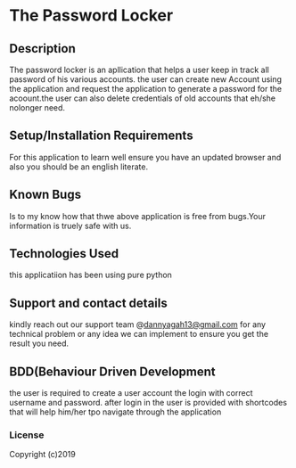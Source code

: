 # The Password Locker

## Description
The password locker is an apllication that helps a user keep in track all password of his various accounts.
the user can create new Account using the application and request the application to generate a password for the acoount.the user can also delete credentials of old accounts that eh/she nolonger need.
## Setup/Installation Requirements
For this application to learn well ensure you have an updated browser and also you should be an english literate.
## Known Bugs
 Is to my know how that thwe above application is free from bugs.Your information is truely safe with us.
## Technologies Used
this applicatiion has been using pure python
## Support and contact details
 kindly reach out our support team @dannyagah13@gmail.com for any technical problem or any idea we can implement to ensure you get the result you need.
## BDD(Behaviour Driven Development 
the user is required to create a user account the login with correct username and password.
after login in the user is provided with shortcodes that will help him/her tpo navigate through the application
### License

Copyright (c)2019 